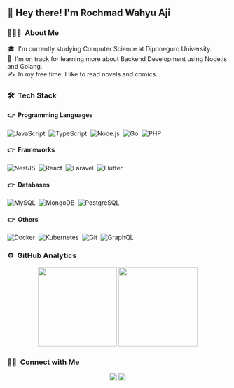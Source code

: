 <h2>👋 Hey there! I'm Rochmad Wahyu Aji</h2>

<!-- ## 👋 &nbsp;Hey there! I'm Rochmad Wahyu Aji -->

### 👨🏻‍💻 &nbsp;About Me

🎓 &nbsp;I'm currently studying Computer Science at Diponegoro University.\
🌱 &nbsp;I'm on track for learning more about Backend Development using Node.js and Golang.\
✍️ &nbsp;In my free time, I like to read novels and comics.

### 🛠 &nbsp;Tech Stack

####  👉 &nbsp;Programming Languages

![JavaScript](https://img.shields.io/badge/-JavaScript-05122A?style=flat&logo=javascript)&nbsp;
![TypeScript](https://img.shields.io/badge/-TypeScript-05122A?style=flat&logo=typescript)&nbsp;
![Node.js](https://img.shields.io/badge/-Node.js-05122A?style=flat&logo=node.js)&nbsp;
![Go](https://img.shields.io/badge/-Go-05122A?style=flat&logo=go)&nbsp;
![PHP](https://img.shields.io/badge/-PHP-05122A?style=flat&logo=php)&nbsp;

####  👉 &nbsp;Frameworks
![NestJS](https://img.shields.io/badge/-NestJS-05122A?style=flat&logo=nestjs)&nbsp;
![React](https://img.shields.io/badge/-React-05122A?style=flat&logo=react)&nbsp;
![Laravel](https://img.shields.io/badge/-Laravel-05122A?style=flat&logo=laravel)&nbsp;
![Flutter](https://img.shields.io/badge/-Flutter-05122A?style=flat&logo=flutter)&nbsp;

####  👉 &nbsp;Databases
![MySQL](https://img.shields.io/badge/-MySQL-05122A?style=flat&logo=mysql)&nbsp;
![MongoDB](https://img.shields.io/badge/-MongoDB-05122A?style=flat&logo=mongodb)&nbsp;
![PostgreSQL](https://img.shields.io/badge/-PostgreSQL-05122A?style=flat&logo=postgresql)&nbsp;

####  👉 &nbsp;Others
![Docker](https://img.shields.io/badge/-Docker-05122A?style=flat&logo=docker)&nbsp;
![Kubernetes](https://img.shields.io/badge/-Kubernetes-05122A?style=flat&logo=kubernetes)&nbsp;
![Git](https://img.shields.io/badge/-Git-05122A?style=flat&logo=git)&nbsp;
![GraphQL](https://img.shields.io/badge/-GraphQL-05122A?style=flat&logo=graphql)&nbsp;

### ⚙️ &nbsp;GitHub Analytics

<p align="center">
<a href="https://github.com/rochmad7">
  <img height="180em" src="https://github-readme-stats-eight-theta.vercel.app/api?username=rochmad7&show_icons=true&theme=algolia&include_all_commits=true&count_private=true"/>
  <img height="180em" src="https://github-readme-stats-eight-theta.vercel.app/api/top-langs/?username=rochmad7&layout=compact&langs_count=8&theme=algolia"/>
</a>
</p>

### 🤝🏻 &nbsp;Connect with Me

<p align="center">
<a href="https://linkedin.com/in/rochmad7"><img src="https://img.shields.io/badge/-Rochmad%20Wahyu%20Aji-0077B5?style=flat&logo=Linkedin&logoColor=white"/></a>
<a href="mailto:rochmad.wa@gmail.com"><img src="https://img.shields.io/badge/-rochmad.wa@gmail.com-D14836?style=flat&logo=Gmail&logoColor=white"/></a>
</p>
